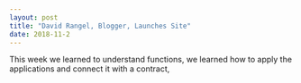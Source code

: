 ```yaml
---
layout: post
title: "David Rangel, Blogger, Launches Site"
date: 2018-11-2
---
```


This week we learned to understand functions, we learned how to apply the applications and connect it with a contract, 
